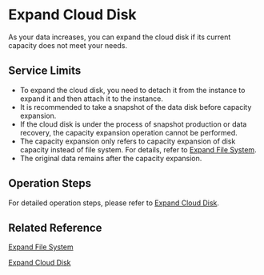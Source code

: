 # Expand Cloud Disk

As your data increases, you can expand the cloud disk if its current capacity does not meet your needs.

## Service Limits

* To expand the cloud disk, you need to detach it from the instance to expand it and then attach it to the instance.
* It is recommended to take a snapshot of the data disk before capacity expansion.
* If the cloud disk is under the process of snapshot production or data recovery, the capacity expansion operation cannot be performed.
* The capacity expansion only refers to capacity expansion of disk capacity instead of file system. For details, refer to [Expand File System](http://docs.jdcloud.com/cn/cloud-disk-service/cloud-disk-expansion-overview).
* The original data remains after the capacity expansion.

## Operation Steps

For detailed operation steps, please refer to [Expand Cloud Disk](http://docs.jdcloud.com/cn/cloud-disk-service/disk-expand).

## Related Reference

[Expand File System](http://docs.jdcloud.com/cn/cloud-disk-service/cloud-disk-expansion-overview)

[Expand Cloud Disk](http://docs.jdcloud.com/cn/cloud-disk-service/disk-expand)
